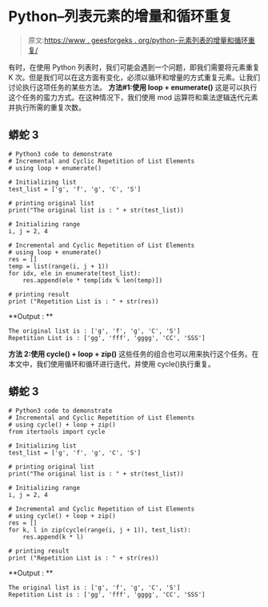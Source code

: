 # Python–列表元素的增量和循环重复

> 原文:[https://www . geesforgeks . org/python-元素列表的增量和循环重复/](https://www.geeksforgeeks.org/python-incremental-and-cyclic-repetition-of-list-elements/)

有时，在使用 Python 列表时，我们可能会遇到一个问题，即我们需要将元素重复 K 次。但是我们可以在这方面有变化，必须以循环和增量的方式重复元素。让我们讨论执行这项任务的某些方法。
**方法#1:使用 loop + enumerate()**
这是可以执行这个任务的蛮力方式。在这种情况下，我们使用 mod 运算符和乘法逻辑迭代元素并执行所需的重复次数。

## 蟒蛇 3

```
# Python3 code to demonstrate
# Incremental and Cyclic Repetition of List Elements
# using loop + enumerate()

# Initializing list
test_list = ['g', 'f', 'g', 'C', 'S']

# printing original list
print("The original list is : " + str(test_list))

# Initializing range
i, j = 2, 4

# Incremental and Cyclic Repetition of List Elements
# using loop + enumerate()
res = []
temp = list(range(i, j + 1))
for idx, ele in enumerate(test_list):
    res.append(ele * temp[idx % len(temp)])

# printing result
print ("Repetition List is : " + str(res))
```

**Output : **

```
The original list is : ['g', 'f', 'g', 'C', 'S']
Repetition List is : ['gg', 'fff', 'gggg', 'CC', 'SSS']
```

**方法 2:使用 cycle() + loop + zip()**
这些任务的组合也可以用来执行这个任务。在本文中，我们使用循环和循环进行迭代，并使用 cycle()执行重复。

## 蟒蛇 3

```
# Python3 code to demonstrate
# Incremental and Cyclic Repetition of List Elements
# using cycle() + loop + zip()
from itertools import cycle

# Initializing list
test_list = ['g', 'f', 'g', 'C', 'S']

# printing original list
print("The original list is : " + str(test_list))

# Initializing range
i, j = 2, 4

# Incremental and Cyclic Repetition of List Elements
# using cycle() + loop + zip()
res = []
for k, l in zip(cycle(range(i, j + 1)), test_list):
    res.append(k * l)

# printing result
print ("Repetition List is : " + str(res))
```

**Output : **

```
The original list is : ['g', 'f', 'g', 'C', 'S']
Repetition List is : ['gg', 'fff', 'gggg', 'CC', 'SSS']
```
